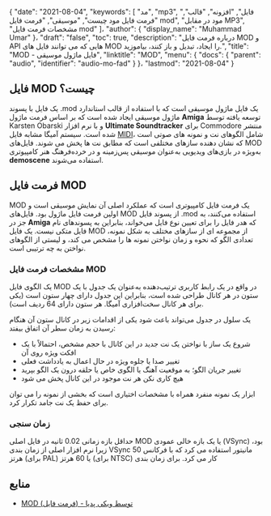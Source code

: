 {
  "date": "2021-08-04",
  "keywords": [
"مد",
"mp3",
"فایل",
"افزونه",
"قالب",
"فرمت فایل مود چیست",
"موسیقی",
"فرمت فایل mod",
"مود در مقابل MP3",
"مشخصات فرمت فایل mod"
]،
  "author": {
    "display_name": "Muhammad Umar"
}،
  "draft": "false",
  "toc": true,
  "description": "درباره فرمت فایل MOD و API هایی که می توانند فایل های MOD را ایجاد، تبدیل و باز کنند، بیاموزید.",
  "title": "MOD - فایل ماژول موسیقی",
  "linktitle": "MOD",
  "menu": {
    "docs": {
      "parent": "audio",
      "identifier": "audio-mo-fad"
}
}،
  "lastmod": "2021-08-04"
}

## فایل MOD چیست؟
یک فایل با پسوند .mod یک فایل ماژول موسیقی است که با استفاده از قالب استاندارد ماژول موسیقی ایجاد شده است که بر اساس فرمت ماژول **Amiga** توسعه یافته توسط Karsten Obarski و با نرم افزار **Ultimate Soundtracker** برای Commodore منتشر شده است. سیستم آمیگا مشابه فایل [MIDI](/audio/mid/)، شامل الگوهای نت و نمونه های صوتی است که نشان دهنده سازهای مختلفی است که مطابق نت ها پخش می شوند. فایل‌های MOD به‌ویژه در بازی‌های ویدیویی به‌عنوان موسیقی پس‌زمینه و در خرده‌فرهنگ هنر کامپیوتری **demoscene** استفاده می‌شوند.

## فرمت فایل MOD

MOD یک فرمت فایل کامپیوتری است که عملکرد اصلی آن نمایش موسیقی است و اولین فرمت فایل ماژول بود. فایل‌های MOD از پسوند فایل .mod استفاده می‌کنند، به جز در **Amiga** که هدر فایل را برای تعیین نوع فایل می‌خواند، بنابراین به پسوندهای نام فایل متکی نیست. یک فایل MOD از مجموعه ای از سازهای مختلف به شکل نمونه، تعدادی الگو که نحوه و زمان نواختن نمونه ها را مشخص می کند، و لیستی از الگوهای نواختن به چه ترتیبی است.

### مشخصات فرمت فایل MOD

یک الگوی فایل MOD در واقع در یک رابط کاربری ترتیب‌دهنده به‌عنوان یک جدول با یک ستون در هر کانال طراحی شده است، بنابراین این جدول دارای چهار ستون است (یکی برای هر کانال سخت‌افزاری آمیگا. هر ستون دارای 64 ردیف است).

یک سلول در جدول می‌تواند باعث شود یکی از اقدامات زیر در کانال ستون آن هنگام رسیدن به زمان سطر آن اتفاق بیفتد:

- شروع یک ساز با نواختن یک نت جدید در این کانال با حجم مشخص، احتمالاً با یک افکت ویژه روی آن
- تغییر صدا یا جلوه ویژه در حال اعمال به یادداشت فعلی
- تغییر جریان الگو؛ به موقعیت آهنگ یا الگوی خاص یا حلقه درون یک الگو بپرید
- هیچ کاری نکن هر نت موجود در این کانال پخش می شود

ابزار یک نمونه منفرد همراه با مشخصات اختیاری است که بخشی از نمونه را می توان برای حفظ یک نت جامد تکرار کرد.

### زمان سنجی
حداقل بازه زمانی 0.02 ثانیه در فایل اصلی MOD یا یک بازه خالی عمودی (VSync) بود، زیرا نرم افزار اصلی از زمان بندی VSync مانیتور استفاده می کرد که با فرکانس 50 هرتز (برای PAL) یا 60 هرتز (برای NTSC) کار می کرد. برای زمان بندی

## منابع

* [MOD (فرمت فایل) - توسط ویکی پدیا](https://en.wikipedia.org/wiki/MOD_(file_format))


